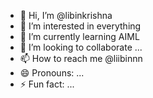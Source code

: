 - 👋 Hi, I’m @libinkrishna
- 👀 I’m interested in everything
- 🌱 I’m currently learning AIML
- 💞️ I’m looking to collaborate ...
- 📫 How to reach me @liibinnn
- 😄 Pronouns: ...
- ⚡ Fun fact: ...

<!---
libinkrishna/libinkrishna is a ✨ special ✨ repository because its `README.md` (this file) appears on your GitHub profile.
You can click the Preview link to take a look at your changes.
--->

